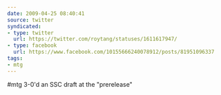 ```yaml
---
date: 2009-04-25 08:40:41
source: twitter
syndicated:
- type: twitter
  url: https://twitter.com/roytang/statuses/1611617947/
- type: facebook
  url: https://www.facebook.com/10155666240078912/posts/81951096337
tags:
- mtg
---
```


#mtg 3-0'd an SSC draft at the "prerelease"